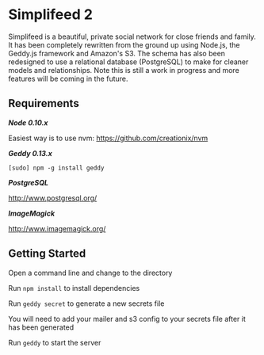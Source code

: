 Simplifeed 2
===========

Simplifeed is a beautiful, private social network for close friends and family. It has been completely rewritten from the ground up using Node.js, the Geddy.js framework and Amazon's S3. The schema has also been redesigned to use a relational database (PostgreSQL) to make for cleaner models and relationships. Note this is still a work in progress and more features will be coming in the future.


Requirements
------------
***Node 0.10.x***

Easiest way is to use nvm: https://github.com/creationix/nvm

***Geddy 0.13.x***

```
[sudo] npm -g install geddy
```

***PostgreSQL***

http://www.postgresql.org/

***ImageMagick***

http://www.imagemagick.org/


Getting Started
---------------
Open a command line and change to the directory

Run `npm install` to install dependencies

Run `geddy secret` to generate a new secrets file

You will need to add your mailer and s3 config to your secrets file after it has been generated

Run `geddy` to start the server
